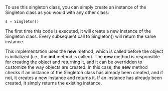To use this singleton class, you can simply create an instance of the Singleton class as you would with any other class:

```python
s = Singleton()
```

The first time this code is executed, it will create a new instance of the Singleton class. Every subsequent call to Singleton() will return the same instance.

This implementation uses the __new__ method, which is called before the object is initialized (i.e., the __init__ method is called). The __new__ method is responsible for creating the object and returning it, and it can be overridden to customize the way objects are created. In this case, the __new__ method checks if an instance of the Singleton class has already been created, and if not, it creates a new instance and returns it. If an instance has already been created, it simply returns the existing instance.